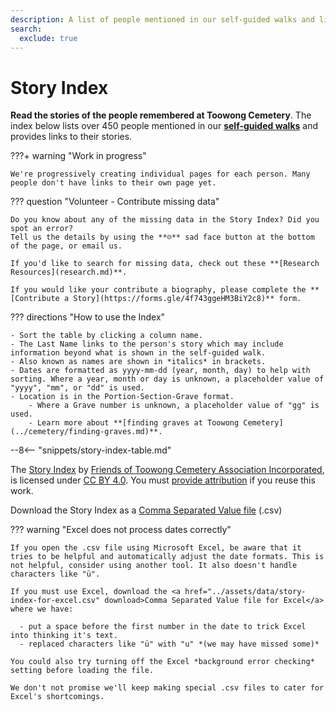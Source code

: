 ```yaml
---
description: A list of people mentioned in our self-guided walks and links to their stories 
search:
  exclude: true
---
```


# Story Index

**Read the stories of the people remembered at Toowong Cemetery**. The index below lists over 450 people mentioned in our **[self-guided walks](../walks/index.md)** and provides links to their stories. 

???+ warning "Work in progress"

    We're progressively creating individual pages for each person. Many people don't have links to their own page yet.


??? question "Volunteer - Contribute missing data"

    Do you know about any of the missing data in the Story Index? Did you spot an error? 
    Tell us the details by using the **☹︎** sad face button at the bottom of the page, or email us. 

    If you'd like to search for missing data, check out these **[Research Resources](research.md)**.
    
    If you would like your contribute a biography, please complete the **[Contribute a Story](https://forms.gle/4f743ggeHM3BiY2c8)** form.
    

??? directions "How to use the Index" 

    - Sort the table by clicking a column name.
    - The Last Name links to the person's story which may include information beyond what is shown in the self-guided walk. 
    - Also known as names are shown in *italics* in brackets.
    - Dates are formatted as yyyy-mm-dd (year, month, day) to help with sorting. Where a year, month or day is unknown, a placeholder value of "yyyy", "mm", or "dd" is used.
    - Location is in the Portion-Section-Grave format.
        - Where a Grave number is unknown, a placeholder value of "gg" is used. 
        - Learn more about **[finding graves at Toowong Cemetery](../cemetery/finding-graves.md)**.

--8<-- "snippets/story-index-table.md"

The [Story Index](index.md) by [Friends of Toowong Cemetery Association Incorporated](../index.md), is licensed under [CC BY 4.0](https://creativecommons.org/licenses/by/4.0/). You must [provide attribution](../about/legal.md#attribution) if you reuse this work.

Download the Story Index as a <a href="../assets/data/story-index.csv" download>Comma Separated Value file</a> (.csv) 


??? warning "Excel does not process dates correctly"

    If you open the .csv file using Microsoft Excel, be aware that it tries to be helpful and automatically adjust the date formats. This is not helpful, consider using another tool. It also doesn't handle characters like "ü".
    
    If you must use Excel, download the <a href="../assets/data/story-index-for-excel.csv" download>Comma Separated Value file for Excel</a> where we have:
    
      - put a space before the first number in the date to trick Excel into thinking it's text. 
      - replaced characters like "ü" with "u" *(we may have missed some)*
    
    You could also try turning off the Excel *background error checking* setting before loading the file. 
    
    We don't not promise we'll keep making special .csv files to cater for Excel's shortcomings. 
    
<!--
or [Tabular Data Package](../assets/data/story-index.zip) (.zip). 
-->
